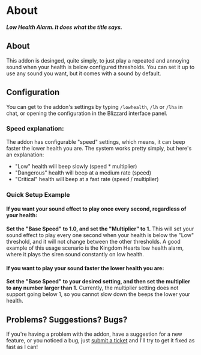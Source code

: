 # About
***Low Health Alarm. It does what the title says.***
  
## About
This addon is desinged, quite simply, to just play a repeated and annoying sound when your health is below configured thresholds. You can set it up to use any sound you want, but it comes with a sound by default.

## Configuration
You can get to the addon's settings by typing `/lowhealth`, `/lh` or `/lha` in chat, or opening the configuration in the Blizzard interface panel.

### Speed explanation:
The addon has configurable "speed" settings, which means, it can beep faster the lower health you are. The system works pretty simply, but here's an explanation:

* "Low" health will beep slowly (speed * multiplier)
* "Dangerous" health will beep at a medium rate (speed)
* "Critical" health will beep at a fast rate (speed / multiplier)

### Quick Setup Example
#### If you want your sound effect to play once every second, regardless of your health:

**Set the "Base Speed" to 1.0, and set the "Multiplier" to 1.** This will set your sound effect to play every one second when your health is below the "Low" threshold, and it will not change between the other thresholds. A good example of this usage scenario is the Kingdom Hearts low health alarm, where it plays the siren sound constantly on low health.

#### If you want to play your sound faster the lower health you are:
**Set the "Base Speed" to your desired setting, and then set the multiplier to any number larger than 1.** Currently, the multiplier setting does not support going below 1, so you cannot slow down the beeps the lower your health.
## Problems? Suggestions? Bugs?
If you're having a problem with the addon, have a suggestion for a new feature, or you noticed a bug, just [submit a ticket](https://github.com/AndrielChaoti/wow_low-health-alarm/issues) and I'll try to get it fixed as fast as I can!
